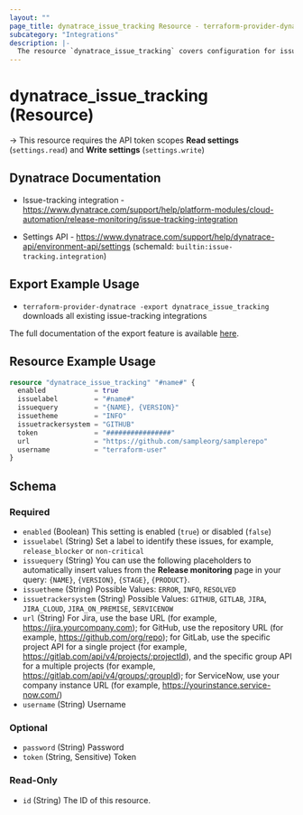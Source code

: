 ```yaml
---
layout: ""
page_title: dynatrace_issue_tracking Resource - terraform-provider-dynatrace"
subcategory: "Integrations"
description: |-
  The resource `dynatrace_issue_tracking` covers configuration for issue-tracking integrations
---
```


# dynatrace_issue_tracking (Resource)

-> This resource requires the API token scopes **Read settings** (`settings.read`) and **Write settings** (`settings.write`)

## Dynatrace Documentation

- Issue-tracking integration - https://www.dynatrace.com/support/help/platform-modules/cloud-automation/release-monitoring/issue-tracking-integration

- Settings API - https://www.dynatrace.com/support/help/dynatrace-api/environment-api/settings (schemaId: `builtin:issue-tracking.integration`)

## Export Example Usage

- `terraform-provider-dynatrace -export dynatrace_issue_tracking` downloads all existing issue-tracking integrations

The full documentation of the export feature is available [here](https://registry.terraform.io/providers/dynatrace-oss/dynatrace/latest/docs/guides/export-v2).

## Resource Example Usage

```terraform
resource "dynatrace_issue_tracking" "#name#" {
  enabled            = true
  issuelabel         = "#name#"
  issuequery         = "{NAME}, {VERSION}"
  issuetheme         = "INFO"
  issuetrackersystem = "GITHUB"
  token              = "################"
  url                = "https://github.com/sampleorg/samplerepo"
  username           = "terraform-user"
}
```

<!-- schema generated by tfplugindocs -->
## Schema

### Required

- `enabled` (Boolean) This setting is enabled (`true`) or disabled (`false`)
- `issuelabel` (String) Set a label to identify these issues, for example, `release_blocker` or `non-critical`
- `issuequery` (String) You can use the following placeholders to automatically insert values from the **Release monitoring** page in your query: `{NAME}`, `{VERSION}`, `{STAGE}`, `{PRODUCT}`.
- `issuetheme` (String) Possible Values: `ERROR`, `INFO`, `RESOLVED`
- `issuetrackersystem` (String) Possible Values: `GITHUB`, `GITLAB`, `JIRA`, `JIRA_CLOUD`, `JIRA_ON_PREMISE`, `SERVICENOW`
- `url` (String) For Jira, use the base URL (for example, https://jira.yourcompany.com); for GitHub, use the repository URL (for example, https://github.com/org/repo); for GitLab, use the specific project API for a single project (for example, https://gitlab.com/api/v4/projects/:projectId), and the specific group API for a multiple projects (for example, https://gitlab.com/api/v4/groups/:groupId); for ServiceNow, use your company instance URL (for example, https://yourinstance.service-now.com/)
- `username` (String) Username

### Optional

- `password` (String) Password
- `token` (String, Sensitive) Token

### Read-Only

- `id` (String) The ID of this resource.
 